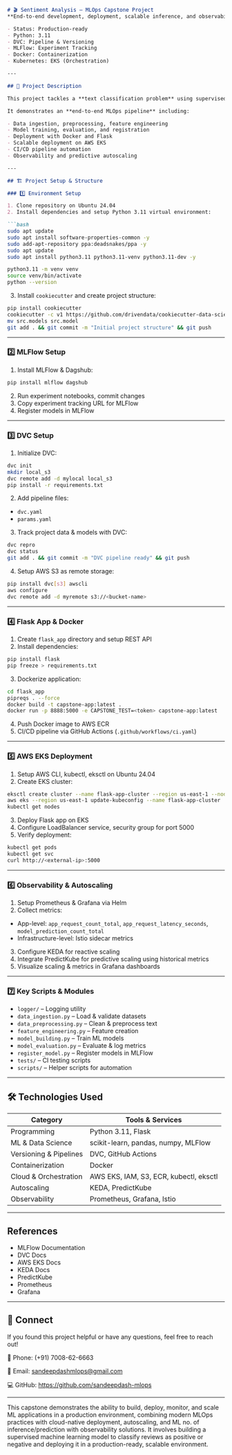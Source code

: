 ````markdown
# 🎬 Sentiment Analysis – MLOps Capstone Project
**End-to-end development, deployment, scalable inference, and observability of model performance**

- Status: Production-ready
- Python: 3.11
- DVC: Pipeline & Versioning
- MLFlow: Experiment Tracking
- Docker: Containerization
- Kubernetes: EKS (Orchestration)

---

## 🚀 Project Description

This project tackles a **text classification problem** using supervised machine learning. The goal is to predict the **sentiment of movie reviews**, classifying each review as **positive** or **negative**.

It demonstrates an **end-to-end MLOps pipeline** including:

- Data ingestion, preprocessing, feature engineering
- Model training, evaluation, and registration
- Deployment with Docker and Flask
- Scalable deployment on AWS EKS
- CI/CD pipeline automation
- Observability and predictive autoscaling

---

## 🏗 Project Setup & Structure

### 1️⃣ Environment Setup

1. Clone repository on Ubuntu 24.04
2. Install dependencies and setup Python 3.11 virtual environment:

```bash
sudo apt update
sudo apt install software-properties-common -y
sudo add-apt-repository ppa:deadsnakes/ppa -y
sudo apt update
sudo apt install python3.11 python3.11-venv python3.11-dev -y

python3.11 -m venv venv
source venv/bin/activate
python --version
````

3. Install `cookiecutter` and create project structure:

```bash
pip install cookiecutter
cookiecutter -c v1 https://github.com/drivendata/cookiecutter-data-science
mv src.models src.model
git add . && git commit -m "Initial project structure" && git push
```

---

### 2️⃣ MLFlow Setup

1. Install MLFlow & Dagshub:

```bash
pip install mlflow dagshub
```

2. Run experiment notebooks, commit changes
3. Copy experiment tracking URL for MLFlow
4. Register models in MLFlow

---

### 3️⃣ DVC Setup

1. Initialize DVC:

```bash
dvc init
mkdir local_s3
dvc remote add -d mylocal local_s3
pip install -r requirements.txt
```

2. Add pipeline files:

* `dvc.yaml`
* `params.yaml`

3. Track project data & models with DVC:

```bash
dvc repro
dvc status
git add . && git commit -m "DVC pipeline ready" && git push
```

4. Setup AWS S3 as remote storage:

```bash
pip install dvc[s3] awscli
aws configure
dvc remote add -d myremote s3://<bucket-name>
```

---

### 4️⃣ Flask App & Docker

1. Create `flask_app` directory and setup REST API
2. Install dependencies:

```bash
pip install flask
pip freeze > requirements.txt
```

3. Dockerize application:

```bash
cd flask_app
pipreqs . --force
docker build -t capstone-app:latest .
docker run -p 8888:5000 -e CAPSTONE_TEST=<token> capstone-app:latest
```

4. Push Docker image to AWS ECR
5. CI/CD pipeline via GitHub Actions (`.github/workflows/ci.yaml`)

---

### 5️⃣ AWS EKS Deployment

1. Setup AWS CLI, kubectl, eksctl on Ubuntu 24.04
2. Create EKS cluster:

```bash
eksctl create cluster --name flask-app-cluster --region us-east-1 --nodegroup-name flask-app-nodes --node-type t3.small --nodes 1 --nodes-min 2 --nodes-max 8 --managed
aws eks --region us-east-1 update-kubeconfig --name flask-app-cluster
kubectl get nodes
```

3. Deploy Flask app on EKS
4. Configure LoadBalancer service, security group for port 5000
5. Verify deployment:

```bash
kubectl get pods
kubectl get svc
curl http://<external-ip>:5000
```

---

### 6️⃣ Observability & Autoscaling

1. Setup Prometheus & Grafana via Helm
2. Collect metrics:

* App-level: `app_request_count_total`, `app_request_latency_seconds`, `model_prediction_count_total`
* Infrastructure-level: Istio sidecar metrics

3. Configure KEDA for reactive scaling
4. Integrate PredictKube for predictive scaling using historical metrics
5. Visualize scaling & metrics in Grafana dashboards

---

### 7️⃣ Key Scripts & Modules

* `logger/` – Logging utility
* `data_ingestion.py` – Load & validate datasets
* `data_preprocessing.py` – Clean & preprocess text
* `feature_engineering.py` – Feature creation
* `model_building.py` – Train ML models
* `model_evaluation.py` – Evaluate & log metrics
* `register_model.py` – Register models in MLFlow
* `tests/` – CI testing scripts
* `scripts/` – Helper scripts for automation

---

## 🛠 Technologies Used

| Category               | Tools & Services                       |
| ---------------------- | -------------------------------------- |
| Programming            | Python 3.11, Flask                     |
| ML & Data Science      | scikit-learn, pandas, numpy, MLFlow    |
| Versioning & Pipelines | DVC, GitHub Actions                    |
| Containerization       | Docker                                 |
| Cloud & Orchestration  | AWS EKS, IAM, S3, ECR, kubectl, eksctl |
| Autoscaling            | KEDA, PredictKube                      |
| Observability          | Prometheus, Grafana, Istio             |

---

## References

* MLFlow Documentation
* DVC Docs
* AWS EKS Docs
* KEDA Docs
* PredictKube
* Prometheus
* Grafana

---

## 💬 Connect
If you found this project helpful or have any questions, feel free to reach out!


📱 Phone: (+91) 7008-62-6663

📧 Email: sandeepdashmlops@gmail.com

💻 GitHub: https://github.com/sandeepdash-mlops

---

This capstone demonstrates the ability to build, deploy, monitor, and scale ML applications in a production environment, combining modern MLOps practices with cloud-native deployment, autoscaling, and ML no. of inference/prediction with observability solutions. It involves building a supervised machine learning model to classify reviews as positive or negative and deploying it in a production-ready, scalable environment.
